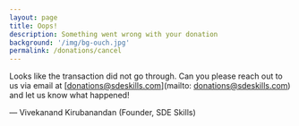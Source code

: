 ```yaml
---
layout: page
title: Oops!
description: Something went wrong with your donation
background: '/img/bg-ouch.jpg'
permalink: /donations/cancel
---
```


Looks like the transaction did not go through. Can you please reach out to us via email at [donations@sdeskills.com](mailto: donations@sdeskills.com) and let us know what happened! 

&mdash; Vivekanand Kirubanandan (Founder, SDE Skills)